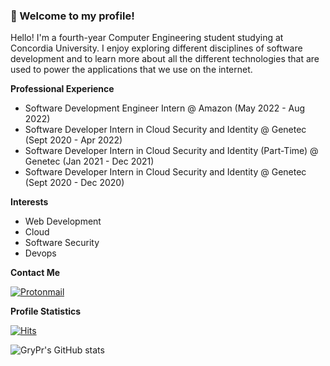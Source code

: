 ### 👋 Welcome to my profile!

Hello! I'm a fourth-year Computer Engineering student studying at Concordia University. I enjoy exploring different disciplines of software development and to learn more about all the different technologies that are used to power the applications that we use on the internet.



**Professional Experience**
*  Software Development Engineer Intern @ Amazon (May 2022 - Aug 2022)
*  Software Developer Intern in Cloud Security and Identity @ Genetec (Sept 2020 - Apr 2022)
*  Software Developer Intern in Cloud Security and Identity (Part-Time) @ Genetec (Jan 2021 - Dec 2021)
*  Software Developer Intern in Cloud Security and Identity @ Genetec (Sept 2020 - Dec 2020)

**Interests**
- Web Development
- Cloud
- Software Security
- Devops

**Contact Me**

[![Protonmail](https://img.shields.io/badge/ProtonMail-8B89CC?style=for-the-badge&logo=protonmail&logoColor=white)](mailto:grypr@protonmail.com)

**Profile Statistics**

[![Hits](https://hits.seeyoufarm.com/api/count/incr/badge.svg?url=https%3A%2F%2Fgithub.com%2Fgrypr%2Fhit-counter&count_bg=%2379C83D&title_bg=%23555555&icon=&icon_color=%23E7E7E7&title=hits&edge_flat=false)](https://hits.seeyoufarm.com)

![GryPr's GitHub stats](https://github-readme-stats.vercel.app/api?username=grypr&show_icons=true&count_private=true)
